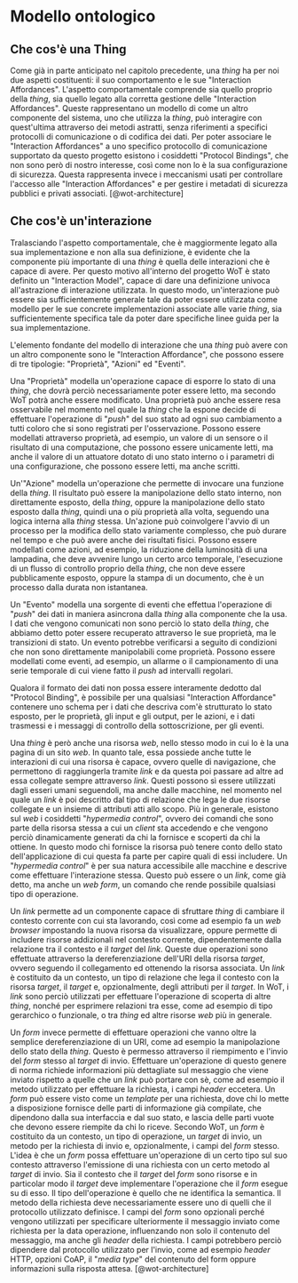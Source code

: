 # Modello ontologico

## Che cos'è una Thing

Come già in parte anticipato nel capitolo precedente, una _thing_ ha per noi due aspetti costituenti: il suo comportamento e le sue "Interaction Affordances".
L'aspetto comportamentale comprende sia quello proprio della _thing_, sia quello legato alla corretta gestione delle "Interaction Affordances".
Queste rappresentano un modello di come un altro componente del sistema, uno che utilizza la _thing_, può interagire con quest'ultima attraverso dei metodi astratti, senza riferimenti a specifici protocolli di comunicazione o di codifica dei dati.
Per poter associare le "Interaction Affordances" a uno specifico protocollo di comunicazione supportato da questo progetto esistono i cosiddetti "Protocol Bindings", che non sono però di nostro interesse, così come non lo è la sua configurazione di sicurezza.
Questa rappresenta invece i meccanismi usati per controllare l'accesso alle "Interaction Affordances" e per gestire i metadati di sicurezza pubblici e privati associati. [@wot-architecture]

## Che cos'è un'interazione

Tralasciando l'aspetto comportamentale, che è maggiormente legato alla sua implementazione e non alla sua definizione, è evidente che la componente più importante di una _thing_ è quella delle interazioni che è capace di avere.
Per questo motivo all'interno del progetto WoT è stato definito un "Interaction Model", capace di dare una definizione univoca all'astrazione di interazione utilizzata.
In questo modo, un'interazione può essere sia sufficientemente generale tale da poter essere utilizzata come modello per le sue concrete implementazioni associate alle varie _thing_, sia sufficientemente specifica tale da poter dare specifiche linee guida per la sua implementazione.

L'elemento fondante del modello di interazione che una _thing_ può avere con un altro componente sono le "Interaction Affordance", che possono essere di tre tipologie: "Proprietà", "Azioni" ed "Eventi".

Una "Proprietà" modella un'operazione capace di esporre lo stato di una _thing_, che dovrà perciò necessariamente poter essere letto, ma secondo WoT potrà anche essere modificato. Una proprietà può anche essere resa osservabile nel momento nel quale la _thing_ che la espone decide di effettuare l'operazione di "_push_" del suo stato ad ogni suo cambiamento a tutti coloro che si sono registrati per l'osservazione.
Possono essere modellati attraverso proprietà, ad esempio, un valore di un sensore o il risultato di una computazione, che possono essere unicamente letti, ma anche il valore di un attuatore dotato di uno stato interno o i parametri di una configurazione, che possono essere letti, ma anche scritti.

Un'"Azione" modella un'operazione che permette di invocare una funzione della _thing_. Il risultato può essere la manipolazione dello stato interno, non direttamente esposto, della _thing_, oppure la manipolazione dello stato esposto dalla _thing_, quindi una o più proprietà alla volta, seguendo una logica interna alla _thing_ stessa.
Un'azione può coinvolgere l'avvio di un processo per la modifica dello stato variamente complesso, che può durare nel tempo e che può avere anche dei risultati fisici.
Possono essere modellati come azioni, ad esempio, la riduzione della luminosità di una lampadina, che deve avvenire lungo un certo arco temporale, l'esecuzione di un flusso di controllo proprio della _thing_, che non deve essere pubblicamente esposto, oppure la stampa di un documento, che è un processo dalla durata non istantanea.

Un "Evento" modella una sorgente di eventi che effettua l'operazione di "_push_" dei dati in maniera asincrona dalla _thing_ alla componente che la usa.
I dati che vengono comunicati non sono perciò lo stato della _thing_, che abbiamo detto poter essere recuperato attraverso le sue proprietà, ma le transizioni di stato.
Un evento potrebbe verificarsi a seguito di condizioni che non sono direttamente manipolabili come proprietà.
Possono essere modellati come eventi, ad esempio, un allarme o il campionamento di una serie temporale di cui viene fatto il _push_ ad intervalli regolari.

Qualora il formato dei dati non possa essere interamente dedotto dal "Protocol Binding", è possibile per una qualsiasi "Interaction Affordance" contenere uno schema per i dati che descriva com'è strutturato lo stato esposto, per le proprietà, gli input e gli output, per le azioni, e i dati trasmessi e i messaggi di controllo della sottoscrizione, per gli eventi.

Una _thing_ è però anche una risorsa _web_, nello stesso modo in cui lo è la una pagina di un sito _web_.
In quanto tale, essa possiede anche tutte le interazioni di cui una risorsa è capace, ovvero quelle di navigazione, che permettono di raggiungerla tramite _link_ e da questa poi passare ad altre ad essa collegate sempre attraverso _link_.
Questi possono sì essere utilizzati dagli esseri umani seguendoli, ma anche dalle macchine, nel momento nel quale un _link_ è poi descritto dal tipo di relazione che lega le due risorse collegate e un insieme di attributi atti allo scopo.
Più in generale, esistono sul _web_ i cosiddetti "_hypermedia control_", ovvero dei comandi che sono parte della risorsa stessa a cui un _client_ sta accedendo e che vengono perciò dinamicamente generati da chi la fornisce e scoperti da chi la ottiene.
In questo modo chi fornisce la risorsa può tenere conto dello stato dell'applicazione di cui questa fa parte per capire quali di essi includere.
Un "_hypermedia control_" è per sua natura accessibile alle macchine e descrive come effettuare l'interazione stessa.
Questo può essere o un _link_, come già detto, ma anche un _web form_, un comando che rende possibile qualsiasi tipo di operazione.

Un _link_ permette ad un componente capace di sfruttare _thing_ di cambiare il contesto corrente con cui sta lavorando, così come ad esempio fa un _web browser_ impostando la nuova risorsa da visualizzare, oppure permette di includere risorse addizionali nel contesto corrente, dipendentemente dalla relazione tra il contesto e il _target_ del _link_.
Queste due operazioni sono effettuate attraverso la dereferenziazione dell'URI della risorsa _target_, ovvero seguendo il collegamento ed ottenendo la risorsa associata.
Un _link_ è costituito da un contesto, un tipo di relazione che lega il contesto con la risorsa _target_, il _target_ e, opzionalmente, degli attributi per il _target_.
In WoT, i _link_ sono perciò utilizzati per effettuare l'operazione di scoperta di altre _thing_, nonché per esprimere relazioni tra esse, come ad esempio di tipo gerarchico o funzionale, o tra _thing_ ed altre risorse _web_ più in generale.

Un _form_ invece permette di effettuare operazioni che vanno oltre la semplice dereferenziazione di un URI, come ad esempio la manipolazione dello stato della _thing_.
Questo è permesso attraverso il riempimento e l'invio del _form_ stesso al _target_ di invio.
Effettuare un'operazione di questo genere di norma richiede informazioni più dettagliate sul messaggio che viene inviato rispetto a quelle che un _link_ può portare con sè, come ad esempio il metodo utilizzato per effettuare la richiesta, i campi _header_ eccetera.
Un _form_ può essere visto come un _template_ per una richiesta, dove chi lo mette a disposizione fornisce delle parti di informazione già compilate, che dipendono dalla sua interfaccia e dal suo stato, e lascia delle parti vuote che devono essere riempite da chi lo riceve.
Secondo WoT, un _form_ è costituito da un contesto, un tipo di operazione, un _target_ di invio, un metodo per la richiesta di invio e, opzionalmente, i campi del _form_ stesso.
L'idea è che un _form_ possa effettuare un'operazione di un certo tipo sul suo contesto attraverso l'emissione di una richiesta con un certo metodo al _target_ di invio.
Sia il contesto che il _target_ del _form_ sono risorse e in particolar modo il _target_ deve implementare l'operazione che il _form_ esegue su di esso.
Il tipo dell'operazione è quello che ne identifica la semantica.
Il metodo della richiesta deve necessariamente essere uno di quelli che il protocollo utilizzato definisce.
I campi del _form_ sono opzionali perché vengono utilizzati per specificare ulteriormente il messaggio inviato come richiesta per la data operazione, influenzando non solo il contenuto del messaggio, ma anche gli _header_ della richiesta.
I campi potrebbero perciò dipendere dal protocollo utilizzato per l'invio, come ad esempio _header_ HTTP, opzioni CoAP, il "_media type_" del contenuto del form oppure informazioni sulla risposta attesa. [@wot-architecture]
